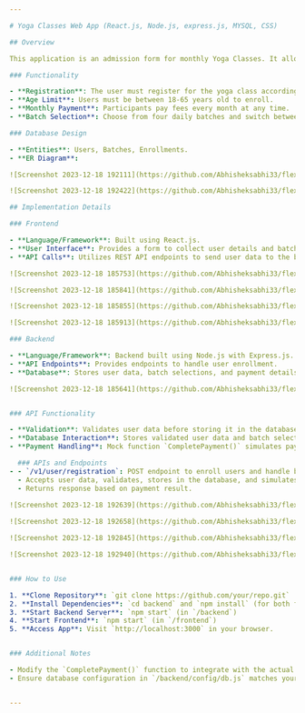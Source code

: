 ```yaml
---

# Yoga Classes Web App (React.js, Node.js, express.js, MYSQL, CSS)

## Overview

This application is an admission form for monthly Yoga Classes. It allows individuals between the ages of 18 to 65 to enroll in monthly classes, pay fees on a monthly basis, and choose from four daily batches.

### Functionality

- **Registration**: The user must register for the yoga class according to the mentioned eligibility criteria.
- **Age Limit**: Users must be between 18-65 years old to enroll.
- **Monthly Payment**: Participants pay fees every month at any time.
- **Batch Selection**: Choose from four daily batches and switch between batches monthly.

### Database Design

- **Entities**: Users, Batches, Enrollments.
- **ER Diagram**:

![Screenshot 2023-12-18 192111](https://github.com/Abhisheksabhi33/flexAssignment/assets/87107030/ce896920-c9b4-49f5-ba22-2570f5890002)

![Screenshot 2023-12-18 192422](https://github.com/Abhisheksabhi33/flexAssignment/assets/87107030/62b13c77-887b-448c-acfa-234013094a7f)

## Implementation Details

### Frontend

- **Language/Framework**: Built using React.js.
- **User Interface**: Provides a form to collect user details and batch selection.
- **API Calls**: Utilizes REST API endpoints to send user data to the backend.

![Screenshot 2023-12-18 185753](https://github.com/Abhisheksabhi33/flexAssignment/assets/87107030/9db39e4c-bb62-427e-bc0c-652f67319eb6)

![Screenshot 2023-12-18 185841](https://github.com/Abhisheksabhi33/flexAssignment/assets/87107030/c996a8f7-ada4-4d8a-ab3c-f4da3e5d3434)

![Screenshot 2023-12-18 185855](https://github.com/Abhisheksabhi33/flexAssignment/assets/87107030/9b04967a-1caf-4063-bcdc-9c90655df0a9)

![Screenshot 2023-12-18 185913](https://github.com/Abhisheksabhi33/flexAssignment/assets/87107030/2ca712de-00a0-4406-8796-8e728599c6a6)

### Backend

- **Language/Framework**: Backend built using Node.js with Express.js.
- **API Endpoints**: Provides endpoints to handle user enrollment.
- **Database**: Stores user data, batch selections, and payment details. To check the MySQL database find the schema.sql file in the backend.

![Screenshot 2023-12-18 185641](https://github.com/Abhisheksabhi33/flexAssignment/assets/87107030/5b5ad16e-9a1d-41b6-ae01-b028ad6d85fd)


### API Functionality

- **Validation**: Validates user data before storing it in the database.
- **Database Interaction**: Stores validated user data and batch selections.
- **Payment Handling**: Mock function `CompletePayment()` simulates payment processing.

  ### APIs and Endpoints
- - `/v1/user/registration`: POST endpoint to enroll users and handle batch selections.
  - Accepts user data, validates, stores in the database, and simulates payment processing.
  - Returns response based on payment result.
 
![Screenshot 2023-12-18 192639](https://github.com/Abhisheksabhi33/flexAssignment/assets/87107030/ae834c6d-72e4-4c27-91e2-61e9d7fa62bb)

![Screenshot 2023-12-18 192658](https://github.com/Abhisheksabhi33/flexAssignment/assets/87107030/92e2f442-6ce4-4406-a6c0-316e528a48c4)

![Screenshot 2023-12-18 192845](https://github.com/Abhisheksabhi33/flexAssignment/assets/87107030/1f86bb9f-9e71-4fd7-95b6-98aa5e7d2a99)

![Screenshot 2023-12-18 192940](https://github.com/Abhisheksabhi33/flexAssignment/assets/87107030/0dd6e4a8-2a30-4654-a647-24f8e3e3bdab)


### How to Use

1. **Clone Repository**: `git clone https://github.com/your/repo.git`
2. **Install Dependencies**: `cd backend` and `npm install` (for both frontend and backend)
3. **Start Backend Server**: `npm start` (in `/backend`)
4. **Start Frontend**: `npm start` (in `/frontend`)
5. **Access App**: Visit `http://localhost:3000` in your browser.


### Additional Notes

- Modify the `CompletePayment()` function to integrate with the actual payment processing service.
- Ensure database configuration in `/backend/config/db.js` matches your MySQL setup.


---
```

